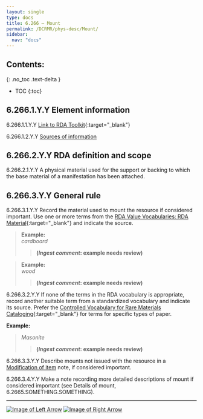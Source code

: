 ```yaml
---
layout: single
type: docs
title: 6.266 — Mount
permalink: /DCRMR/phys-desc/Mount/
sidebar:
  nav: "docs"
---
```


## Contents:
{: .no_toc .text-delta }

- TOC
{:toc}

## 6.266.1.Y.Y Element information

<a name="6.266.1.1.Y.Y">6.266.1.1.Y.Y</a> [Link to RDA Toolkit]( https://access.rdatoolkit.org/Content/Index?externalId=en-US_ala-5b55be6a-29db-34b0-a566-8e3d7befc51d){:target="_blank"}

<a name="6.266.1.2.Y.Y">6.266.1.2.Y.Y</a> [Sources of information](/DCRMR/phys-desc/#6011-sources-of-information) 

## 6.266.2.Y.Y RDA definition and scope

<a name="6.266.2.1.Y.Y">6.266.2.1.Y.Y</a> A physical material used for the support or backing to which the base material of a manifestation has been attached.

## 6.266.3.Y.Y General rule

<a name="6.266.3.1.Y.Y">6.266.3.1.Y.Y</a> Record the material used to mount the resource if considered important. Use one or more terms from the [RDA Value Vocabularies: RDA Material](http://www.rdaregistry.info/termList/RDAMaterial/){:target="_blank"} and indicate the source. 

>**Example:**  
><CITE>cardboard</CITE>  
>>**(*Ingest comment*: example needs review)**  

>**Example:**  
><CITE>wood</CITE>  
>>**(*Ingest comment*: example needs review)**  

<a name="6.266.3.2.Y.Y">6.266.3.2.Y.Y</a> If none of the terms in the RDA vocabulary is appropriate, record another suitable term from a standardized vocabulary and indicate its source. Prefer the [Controlled Vocabulary for Rare Materials Cataloging](https://id.loc.gov/vocabulary/rbmscv.html){:target="_blank"} for terms for specific types of paper.

**Example:**  
><CITE>Masonite</CITE>  
>>**(*Ingest comment*: example needs review)**  

<a name="6.266.3.3.Y.Y">6.266.3.3.Y.Y</a> Describe mounts not issued with the resource in a [Modification of item](/DCRMR/additional-notes/Modification-of-item/) note, if considered important.

<a name="6.266.3.4.Y.Y">6.266.3.4.Y.Y</a> Make a note recording more detailed descriptions of mount if considered important (see Details of mount, 6.2665.SOMETHING.SOMETHING).

---

[![Image of Left Arrow](https://rbms-bsc.github.io/DCRMR/assets/pictures/navigation/Arrow_Left.png "6.265 — Details of applied material")](/DCRMR/phys-desc/Details-of-applied-material/) [![Image of Right Arrow](https://rbms-bsc.github.io/DCRMR/assets/pictures/navigation/Arrow_Right.png "6.2665 — Details of mount")](/DCRMR/phys-desc/Details-of-mount/)